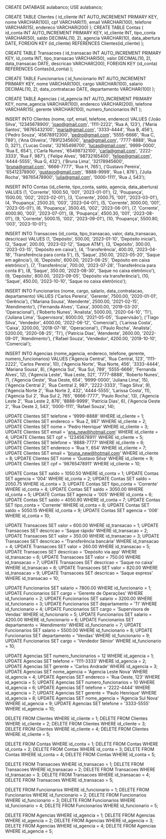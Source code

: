 CREATE DATABASE aulabanco;
USE aulabanco;

CREATE TABLE Clientes (
    id_cliente INT AUTO_INCREMENT PRIMARY KEY,
    nome VARCHAR(100),
    cpf VARCHAR(11),
    email VARCHAR(100),
    telefone VARCHAR(15),
    endereco VARCHAR(200)
);
CREATE TABLE Contas (
    id_conta INT AUTO_INCREMENT PRIMARY KEY,
    id_cliente INT,
    tipo_conta VARCHAR(50),
    saldo DECIMAL(10, 2),
    agencia VARCHAR(10),
    data_abertura DATE,
    FOREIGN KEY (id_cliente) REFERENCES Clientes(id_cliente)
);

CREATE TABLE Transacoes (
    id_transacao INT AUTO_INCREMENT PRIMARY KEY,
    id_conta INT,
    tipo_transacao VARCHAR(50),
    valor DECIMAL(10, 2),
    data_transacao DATE,
    descricao VARCHAR(200),
    FOREIGN KEY (id_conta) REFERENCES Contas(id_conta)
);

CREATE TABLE Funcionarios (
    id_funcionario INT AUTO_INCREMENT PRIMARY KEY,
    nome VARCHAR(100),
    cargo VARCHAR(100),
    salario DECIMAL(10, 2),
    data_contratacao DATE,
    departamento VARCHAR(100)
);

CREATE TABLE Agencias (
    id_agencia INT AUTO_INCREMENT PRIMARY KEY,
    nome_agencia VARCHAR(100),
    endereco VARCHAR(200),
    telefone VARCHAR(15),
    gerente VARCHAR(100),
    numero_funcionarios INT
);

INSERT INTO Clientes (nome, cpf, email, telefone, endereco) VALUES
('João Silva', '12345678900', 'joao@gmail.com', '1111-2222', 'Rua A, 123'),
('Maria Santos', '98765432100', 'maria@gmail.com', '3333-4444', 'Rua B, 456'),
('Pedro Souza', '45678912300', 'pedro@gmail.com', '5555-6666', 'Rua C, 789'),
('Ana Oliveira', '78912345600', 'ana@gmail.com', '7777-8888', 'Rua D, 321'),
('Lucas Costa', '32165498700', 'lucas@gmail.com', '9999-0000', 'Rua E, 654'),
('Carla Nunes', '65498732100', 'carla@gmail.com', '2222-3333', 'Rua F, 987'),
('Felipe Alves', '98732165400', 'felipe@gmail.com', '4444-5555', 'Rua G, 432'),
('Bruna Lima', '32178945600', 'bruna@gmail.com', '6666-7777', 'Rua H, 765'),
('Gustavo Pereira', '65412378900', 'gustavo@gmail.com', '8888-9999', 'Rua I, 876'),
('Julia Rocha', '98765478900', 'julia@gmail.com', '0000-1111', 'Rua J, 543');

INSERT INTO Contas (id_cliente, tipo_conta, saldo, agencia, data_abertura) VALUES
(1, 'Corrente', 1000.50, '001', '2023-01-01'),
(2, 'Poupança', 1500.00, '002', '2023-02-01'),
(3, 'Corrente', 2000.75, '001', '2023-03-01'),
(4, 'Poupança', 2500.20, '003', '2023-04-01'),
(5, 'Corrente', 3000.00, '001', '2023-05-01'),
(6, 'Poupança', 3500.45, '002', '2023-06-01'),
(7, 'Corrente', 4000.90, '003', '2023-07-01'),
(8, 'Poupança', 4500.30, '001', '2023-08-01'),
(9, 'Corrente', 5000.15, '002', '2023-09-01'),
(10, 'Poupança', 5500.80, '003', '2023-10-01');

INSERT INTO Transacoes (id_conta, tipo_transacao, valor, data_transacao, descricao) VALUES
(1, 'Depósito', 500.00, '2023-01-10', 'Depósito inicial'),
(2, 'Saque', 200.00, '2023-02-12', 'Saque ATM'),
(3, 'Depósito', 300.00, '2023-03-15', 'Depósito em caixa'),
(4, 'Transferência', 400.00, '2023-04-18', 'Transferência para conta 5'),
(5, 'Saque', 250.00, '2023-05-20', 'Saque em agência'),
(6, 'Depósito', 600.00, '2023-06-25', 'Depósito em caixa eletrônico'),
(7, 'Transferência', 700.00, '2023-07-28', 'Transferência para conta 8'),
(8, 'Saque', 350.00, '2023-08-30', 'Saque no caixa eletrônico'),
(9, 'Depósito', 800.00, '2023-09-05', 'Depósito via transferência'),
(10, 'Saque', 450.00, '2023-10-10', 'Saque no caixa eletrônico');

INSERT INTO Funcionarios (nome, cargo, salario, data_contratacao, departamento) VALUES
('Carlos Pereira', 'Gerente', 7500.00, '2020-01-01', 'Gerência'),
('Mariana Sousa', 'Atendente', 2500.00, '2021-02-15', 'Atendimento'),
('Fernanda Alves', 'Caixa', 3000.00, '2019-03-20', 'Operacional'),
('Roberto Nunes', 'Analista', 5000.00, '2020-04-10', 'TI'),
('Juliana Lima', 'Supervisora', 6000.00, '2021-05-05', 'Supervisão'),
('Tiago Silva', 'Vendedor', 4000.00, '2022-06-12', 'Comercial'),
('Larissa Costa', 'Caixa', 3200.00, '2018-07-18', 'Operacional'),
('Paulo Rocha', 'Analista', 5200.00, '2020-08-25', 'TI'),
('Patrícia Dias', 'Atendente', 2600.00, '2022-09-01', 'Atendimento'),
('Rafael Souza', 'Vendedor', 4200.00, '2019-10-10', 'Comercial');

INSERT INTO Agencias (nome_agencia, endereco, telefone, gerente, numero_funcionarios) VALUES
('Agencia Central', 'Rua Central, 123', '1111-2222', 'Carlos Pereira', 10),
('Agencia Norte', 'Rua Norte, 456', '3333-4444', 'Mariana Sousa', 8),
('Agencia Sul', 'Rua Sul, 789', '5555-6666', 'Fernanda Alves', 12),
('Agencia Leste', 'Rua Leste, 321', '7777-8888', 'Roberto Nunes', 7),
('Agencia Oeste', 'Rua Oeste, 654', '9999-0000', 'Juliana Lima', 15),
('Agencia Central 2', 'Rua Central 2, 987', '2222-3333', 'Tiago Silva', 9),
('Agencia Norte 2', 'Rua Norte 2, 432', '4444-5555', 'Larissa Costa', 11),
('Agencia Sul 2', 'Rua Sul 2, 765', '6666-7777', 'Paulo Rocha', 13),
('Agencia Leste 2', 'Rua Leste 2, 876', '8888-9999', 'Patrícia Dias', 6),
('Agencia Oeste 2', 'Rua Oeste 2, 543', '0000-1111', 'Rafael Souza', 14);

UPDATE Clientes SET telefone = '9999-8888' WHERE id_cliente = 1;
UPDATE Clientes SET endereco = 'Rua Z, 987' WHERE id_cliente = 2;
UPDATE Clientes SET nome = 'Pedro Henrique' WHERE id_cliente = 3;
UPDATE Clientes SET email = 'ana_new@hotmail.com' WHERE id_cliente = 4;
UPDATE Clientes SET cpf = '12345678911' WHERE id_cliente = 5;
UPDATE Clientes SET telefone = '8888-7777' WHERE id_cliente = 6;
UPDATE Clientes SET endereco = 'Rua Y, 654' WHERE id_cliente = 7;
UPDATE Clientes SET email = 'bruna_new@hotmail.com' WHERE id_cliente = 8;
UPDATE Clientes SET nome = 'Gustavo Silva' WHERE id_cliente = 9;
UPDATE Clientes SET cpf = '98765478911' WHERE id_cliente = 10;

UPDATE Contas SET saldo = 1050.50 WHERE id_conta = 1;
UPDATE Contas SET agencia = '004' WHERE id_conta = 2;
UPDATE Contas SET saldo = 2050.75 WHERE id_conta = 3;
UPDATE Contas SET tipo_conta = 'Corrente' WHERE id_conta = 4;
UPDATE Contas SET saldo = 3050.00 WHERE id_conta = 5;
UPDATE Contas SET agencia = '005' WHERE id_conta = 6;
UPDATE Contas SET saldo = 4050.90 WHERE id_conta = 7;
UPDATE Contas SET tipo_conta = 'Corrente' WHERE id_conta = 8;
UPDATE Contas SET saldo = 5050.15 WHERE id_conta = 9;
UPDATE Contas SET agencia = '006' WHERE id_conta = 10;

UPDATE Transacoes SET valor = 600.00 WHERE id_transacao = 1;
UPDATE Transacoes SET descricao = 'Saque rápido' WHERE id_transacao = 2;
UPDATE Transacoes SET valor = 350.00 WHERE id_transacao = 3;
UPDATE Transacoes SET descricao = 'Transferência bancária' WHERE id_transacao = 4;
UPDATE Transacoes SET valor = 260.00 WHERE id_transacao = 5;
UPDATE Transacoes SET descricao = 'Depósito via app' WHERE id_transacao = 6;
UPDATE Transacoes SET valor = 750.00 WHERE id_transacao = 7;
UPDATE Transacoes SET descricao = 'Saque no caixa' WHERE id_transacao = 8;
UPDATE Transacoes SET valor = 820.00 WHERE id_transacao = 9;
UPDATE Transacoes SET descricao = 'Saque express' WHERE id_transacao = 10;

UPDATE Funcionarios SET salario = 7800.00 WHERE id_funcionario = 1;
UPDATE Funcionarios SET cargo = 'Gerente de Operações' WHERE id_funcionario = 2;
UPDATE Funcionarios SET salario = 3200.00 WHERE id_funcionario = 3;
UPDATE Funcionarios SET departamento = 'TI' WHERE id_funcionario = 4;
UPDATE Funcionarios SET cargo = 'Supervisora de Vendas' WHERE id_funcionario = 5;
UPDATE Funcionarios SET salario = 4200.00 WHERE id_funcionario = 6;
UPDATE Funcionarios SET departamento = 'Atendimento' WHERE id_funcionario = 7;
UPDATE Funcionarios SET salario = 5500.00 WHERE id_funcionario = 8;
UPDATE Funcionarios SET departamento = 'Vendas' WHERE id_funcionario = 9;
UPDATE Funcionarios SET cargo = 'Vendedor Sênior' WHERE id_funcionario = 10;

UPDATE Agencias SET numero_funcionarios = 12 WHERE id_agencia = 1;
UPDATE Agencias SET telefone = '1111-3333' WHERE id_agencia = 2;
UPDATE Agencias SET gerente = 'Carlos Andrade' WHERE id_agencia = 3;
UPDATE Agencias SET nome_agencia = 'Agencia Leste Nova' WHERE id_agencia = 4;
UPDATE Agencias SET endereco = 'Rua Oeste, 123' WHERE id_agencia = 5;
UPDATE Agencias SET numero_funcionarios = 10 WHERE id_agencia = 6;
UPDATE Agencias SET telefone = '2222-4444' WHERE id_agencia = 7;
UPDATE Agencias SET gerente = 'Paulo Henrique' WHERE id_agencia = 8;
UPDATE Agencias SET nome_agencia = 'Agencia Sul Nova' WHERE id_agencia = 9;
UPDATE Agencias SET telefone = '3333-5555' WHERE id_agencia = 10;

DELETE FROM Clientes WHERE id_cliente = 1;
DELETE FROM Clientes WHERE id_cliente = 2;
DELETE FROM Clientes WHERE id_cliente = 3;
DELETE FROM Clientes WHERE id_cliente = 4;
DELETE FROM Clientes WHERE id_cliente = 5;

DELETE FROM Contas WHERE id_conta = 1;
DELETE FROM Contas WHERE id_conta = 2;
DELETE FROM Contas WHERE id_conta = 3;
DELETE FROM Contas WHERE id_conta = 4;
DELETE FROM Contas WHERE id_conta = 5;

DELETE FROM Transacoes WHERE id_transacao = 1;
DELETE FROM Transacoes WHERE id_transacao = 2;
DELETE FROM Transacoes WHERE id_transacao = 3;
DELETE FROM Transacoes WHERE id_transacao = 4;
DELETE FROM Transacoes WHERE id_transacao = 5;

DELETE FROM Funcionarios WHERE id_funcionario = 1;
DELETE FROM Funcionarios WHERE id_funcionario = 2;
DELETE FROM Funcionarios WHERE id_funcionario = 3;
DELETE FROM Funcionarios WHERE id_funcionario = 4;
DELETE FROM Funcionarios WHERE id_funcionario = 5;

DELETE FROM Agencias WHERE id_agencia = 1;
DELETE FROM Agencias WHERE id_agencia = 2;
DELETE FROM Agencias WHERE id_agencia = 3;
DELETE FROM Agencias WHERE id_agencia = 4;
DELETE FROM Agencias WHERE id_agencia = 5;







